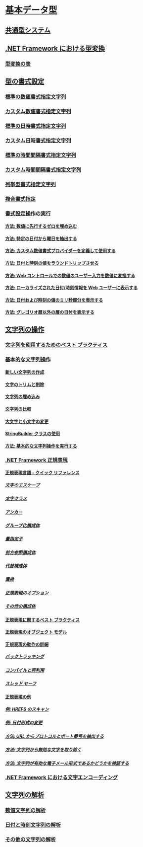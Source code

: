 # [基本データ型](index.md)
## [共通型システム](common-type-system.md)
## [.NET Framework における型変換](type-conversion.md)
### [型変換の表](conversion-tables.md)
## [型の書式設定](formatting-types.md)
### [標準の数値書式指定文字列](standard-numeric-format-strings.md)
### [カスタム数値書式指定文字列](custom-numeric-format-strings.md)
### [標準の日時書式指定文字列](standard-date-and-time-format-strings.md)
### [カスタム日時書式指定文字列](custom-date-and-time-format-strings.md)
### [標準の時間間隔書式指定文字列](standard-timespan-format-strings.md)
### [カスタム時間間隔書式指定文字列](custom-timespan-format-strings.md)
### [列挙型書式指定文字列](enumeration-format-strings.md)
### [複合書式指定](composite-formatting.md)
### [書式設定操作の実行](performing-formatting-operations.md)
#### [方法: 数値に先行するゼロを埋め込む](how-to-pad-a-number-with-leading-zeros.md)
#### [方法: 特定の日付から曜日を抽出する](how-to-extract-the-day-of-the-week-from-a-specific-date.md)
#### [方法: カスタム数値書式プロバイダーを定義して使用する](how-to-define-and-use-custom-numeric-format-providers.md)
#### [方法: 日付と時刻の値をラウンドトリップさせる](how-to-round-trip-date-and-time-values.md)
#### [方法: Web コントロールでの数値のユーザー入力を数値に変換する](how-to-convert-numeric-user-input-in-web-controls-to-numbers.md)
#### [方法: ローカライズされた日付/時刻情報を Web ユーザーに表示する](how-to-display-localized-date-and-time-information-to-web-users.md)
#### [方法: 日付および時刻の値のミリ秒部分を表示する](how-to-display-milliseconds-in-date-and-time-values.md)
#### [方法: グレゴリオ暦以外の暦の日付を表示する](how-to-display-dates-in-non-gregorian-calendars.md)
## [文字列の操作](manipulating-strings.md)
### [文字列を使用するためのベスト プラクティス](best-practices-strings.md)
### [基本的な文字列操作](basic-string-operations.md)
#### [新しい文字列の作成](creating-new.md)
#### [文字のトリムと削除](trimming.md)
#### [文字列の埋め込み](padding.md)
#### [文字列の比較](comparing.md)
#### [大文字と小文字の変更](changing-case.md)
#### [StringBuilder クラスの使用](stringbuilder.md)
#### [方法: 基本的な文字列操作を実行する](basic-manipulations.md)
### [.NET Framework 正規表現](regular-expressions.md)
#### [正規表現言語 - クイック リファレンス](regular-expression-language-quick-reference.md)
##### [文字のエスケープ](character-escapes-in-regular-expressions.md)
##### [文字クラス](character-classes-in-regular-expressions.md)
##### [アンカー](anchors-in-regular-expressions.md)
##### [グループ化構成体](grouping-constructs-in-regular-expressions.md)
##### [量指定子](quantifiers-in-regular-expressions.md)
##### [前方参照構成体](backreference-constructs-in-regular-expressions.md)
##### [代替構成体](alternation-constructs-in-regular-expressions.md)
##### [置換](substitutions-in-regular-expressions.md)
##### [正規表現のオプション](regular-expression-options.md)
##### [その他の構成体](miscellaneous-constructs-in-regular-expressions.md)
#### [正規表現に関するベスト プラクティス](best-practices.md)
#### [正規表現のオブジェクト モデル](the-regular-expression-object-model.md)
#### [正規表現の動作の詳細](details-of-regular-expression-behavior.md)
##### [バックトラッキング](backtracking-in-regular-expressions.md)
##### [コンパイルと再利用](compilation-and-reuse-in-regular-expressions.md)
##### [スレッド セーフ](thread-safety-in-regular-expressions.md)
#### [正規表現の例](regular-expression-examples.md)
##### [例: HREFS のスキャン](regular-expression-example-scanning-for-hrefs.md)
##### [例: 日付形式の変更](regular-expression-example-changing-date-formats.md)
##### [方法: URL からプロトコルとポート番号を抽出する](how-to-extract-a-protocol-and-port-number-from-a-url.md)
##### [方法: 文字列から無効な文字を取り除く](how-to-strip-invalid-characters-from-a-string.md)
##### [方法: 文字列が有効な電子メール形式であるかどうかを検証する](how-to-verify-that-strings-are-in-valid-email-format.md)
### [.NET Framework における文字エンコーディング](character-encoding.md)
## [文字列の解析](parsing-strings.md)
### [数値文字列の解析](parsing-numeric.md)
### [日付と時刻文字列の解析](parsing-datetime.md)
### [その他の文字列の解析](parsing-other.md)
